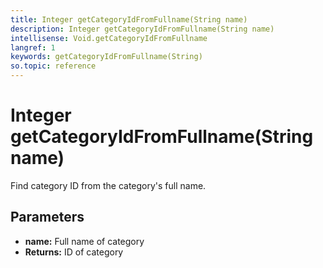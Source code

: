 ```yaml
---
title: Integer getCategoryIdFromFullname(String name)
description: Integer getCategoryIdFromFullname(String name)
intellisense: Void.getCategoryIdFromFullname
langref: 1
keywords: getCategoryIdFromFullname(String)
so.topic: reference
---
```


# Integer getCategoryIdFromFullname(String name)

Find category ID from the category's full name.

## Parameters

* **name:** Full name of category
* **Returns:** ID of category
